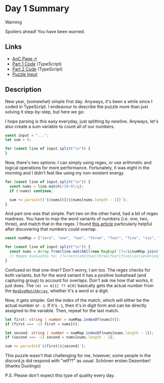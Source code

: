 # Day 1 Summary

> [!WARNING]  
> Spoilers ahead! You have been warned.

## Links

- [AoC Page ↗︎](https://adventofcode.com/2023/day/1)
- [Part 1 Code](https://github.com/GodderE2D/advent-of-code/blob/main/results/2023/day-1/part-1.ts) (TypeScript)
- [Part 2 Code](https://github.com/GodderE2D/advent-of-code/blob/main/results/2023/day-1/part-2.ts) (TypeScript)
- [Puzzle Input](https://github.com/GodderE2D/advent-of-code/blob/main/results/2023/day-1/input.txt)

## Description

New year, (somewhat) simple first day. Anyways, it's been a while since I coded in TypeScript. I endeavour to describe
the puzzle more than just solving it step-by-step, but here we go:

I hope parsing is this easy everyday, just splitting by newline. Anyways, let's also create a sum variable to count all
of our numbers.

```ts
const input = "...";
let sum = 0;

for (const line of input.split("\n")) {
}
```

Now, there's two options: I can simply using regex, or use arithmetic and logical operations for more performance.
Fortunately, it was eight in the morning and I didn't feel like using my non-existent energy.

```ts
for (const line of input.split("\n")) {
  const nums = line.match(/[0-9]/g);
  if (!nums) continue;

  sum += parseInt(`${nums[0]}${nums[nums.length - 1]}`);
}
```

And part one was that simple. Part two on the other hand, had a bit of regex madness. You have to map the word variants
of numbers (i.e. one, two, three), and match that in the regex. I found
[this article](https://mtsknn.fi/blog/how-to-do-overlapping-matches-with-regular-expressions/) particularly helpful
after discovering that numbers could overlap.

```ts
const numMap = ["zero", "one", "two", "three", "four", "five", "six", "seven", "eight", "nine"];

for (const line of input.split("\n")) {
  const nums = Array.from(line.matchAll(new RegExp(`(?=(${numMap.join("|")}))|[0-9]`, "g")), (m) => m[1] ?? m[0]);
  // Regex evaluates to: /?=(zero|one|two|three|four|five|six|seven|eight|nine))|[0-9]/g
}
```

Confused on that one-liner? Don't worry, I am too. The regex checks for both variants, but for the word variant it has a
positive lookahead (and capturing group) to account for overlaps. Don't ask me how that works, it just does. The
`(m) => m[1] ?? m[0]` basically gets the actual number from the
[`RegExpMatchArray`](https://microsoft.github.io/PowerBI-JavaScript/interfaces/_node_modules_typedoc_node_modules_typescript_lib_lib_es5_d_.regexpmatcharray.html),
whether it's a word or a digit.

Now, it gets simpler. Get the index of the match, which will either be the actual number or `-1`. If it's `-1`, then
it's in digit form and can be directly assigned to the variable. Then, repeat for the last match.

```ts
let first: string | number = numMap.indexOf(nums[0]);
if (first === -1) first = nums[0];

let second: string | number = numMap.indexOf(nums[nums.length - 1]);
if (second === -1) second = nums[nums.length - 1];

sum += parseInt(`${first}${second}`);
```

This puzzle wasn't that challenging for me, however, some people in the discord.js did respond with "wtf??" as usual.
Schönen ersten Dezember! (thanks Duolingo)

P.S. Please don't expect this type of quality every day.
